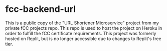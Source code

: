 # fcc-backend-url
 
This is a public copy of the "URL Shortener Microservice" project from my private fCC projects repo. This repo is used to host the project on Heroku in order to fulfill the fCC certificate requirements. This project was formerly hosted on Replit, but is no longer accessible due to changes to Replit's free tier.

